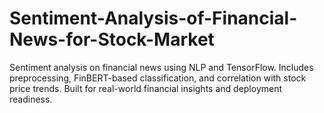 # Sentiment-Analysis-of-Financial-News-for-Stock-Market
Sentiment analysis on financial news using NLP and TensorFlow. Includes preprocessing, FinBERT-based classification, and correlation with stock price trends. Built for real-world financial insights and deployment readiness.
